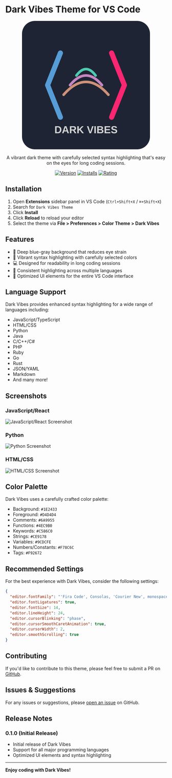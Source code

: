 # Dark Vibes Theme for VS Code

<div align="center">

![Dark Vibes Logo](dark-vibes-logo.svg)

A vibrant dark theme with carefully selected syntax highlighting that's easy on the eyes for long coding sessions.

[![Version](https://img.shields.io/badge/version-0.1.0-blue.svg)](https://marketplace.visualstudio.com/items?itemName=YourPublisherName.dark-vibes-theme)
[![Installs](https://img.shields.io/badge/installs-0-brightgreen.svg)](https://marketplace.visualstudio.com/items?itemName=YourPublisherName.dark-vibes-theme)
[![Rating](https://img.shields.io/badge/rating-No%20reviews%20yet-yellow.svg)](https://marketplace.visualstudio.com/items?itemName=YourPublisherName.dark-vibes-theme)

</div>

## Installation

1. Open **Extensions** sidebar panel in VS Code (`Ctrl+Shift+X` / `⌘+Shift+X`)
2. Search for `Dark Vibes Theme`
3. Click **Install**
4. Click **Reload** to reload your editor
5. Select the theme via **File > Preferences > Color Theme > Dark Vibes**

## Features

- 🌙 Deep blue-gray background that reduces eye strain
- 🎨 Vibrant syntax highlighting with carefully selected colors
- 💻 Designed for readability in long coding sessions
- 🔄 Consistent highlighting across multiple languages
- 📱 Optimized UI elements for the entire VS Code interface

## Language Support

Dark Vibes provides enhanced syntax highlighting for a wide range of languages including:

- JavaScript/TypeScript
- HTML/CSS
- Python
- Java
- C/C++/C#
- PHP
- Ruby
- Go
- Rust
- JSON/YAML
- Markdown
- And many more!

## Screenshots

### JavaScript/React
![JavaScript/React Screenshot](https://via.placeholder.com/800x450.png?text=JavaScript+Screenshot)

### Python
![Python Screenshot](https://via.placeholder.com/800x450.png?text=Python+Screenshot)

### HTML/CSS
![HTML/CSS Screenshot](https://via.placeholder.com/800x450.png?text=HTML+CSS+Screenshot)

## Color Palette

Dark Vibes uses a carefully crafted color palette:

- Background: `#1E2433`
- Foreground: `#D4D4D4`
- Comments: `#6A9955`
- Functions: `#4EC9B0`
- Keywords: `#C586C0`
- Strings: `#CE9178`
- Variables: `#9CDCFE`
- Numbers/Constants: `#F78C6C`
- Tags: `#F92672`

## Recommended Settings

For the best experience with Dark Vibes, consider the following settings:

```json
{
  "editor.fontFamily": "'Fira Code', Consolas, 'Courier New', monospace",
  "editor.fontLigatures": true,
  "editor.fontSize": 14,
  "editor.lineHeight": 24,
  "editor.cursorBlinking": "phase",
  "editor.cursorSmoothCaretAnimation": true,
  "editor.cursorWidth": 2,
  "editor.smoothScrolling": true
}
```

## Contributing

If you'd like to contribute to this theme, please feel free to submit a PR on [GitHub](https://github.com/rishabkumar7/dark-vibes).

## Issues & Suggestions

For any issues or suggestions, please [open an issue](https://github.com/rishabkumar7/dark-vibes/issues) on GitHub.

## Release Notes

### 0.1.0 (Initial Release)

- Initial release of Dark Vibes
- Support for all major programming languages
- Optimized UI elements and syntax highlighting

---

**Enjoy coding with Dark Vibes!**
